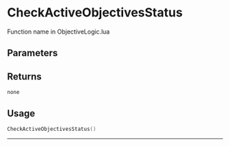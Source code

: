 # CheckActiveObjectivesStatus
Function name in ObjectiveLogic.lua
## Parameters

## Returns
`none`
## Usage
```lua
CheckActiveObjectivesStatus()
```
---
